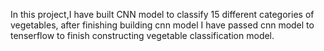 In this project,I have built CNN model to classify 15 different categories of vegetables,
after finishing building cnn model I have passed cnn model to tenserflow to finish constructing vegetable classification model.
